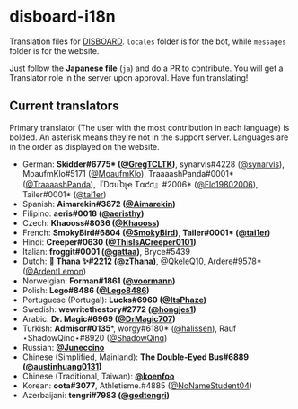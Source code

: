 # disboard-i18n
Translation files for [DISBOARD](https://disboard.org). `locales` folder is for the bot, while `messages` folder is for the website.

Just follow the **Japanese file** (`ja`) and do a PR to contribute. You will get a Translator role in the server upon approval. Have fun translating!

## Current translators
Primary translator (The user with the most contribution in each language) is bolded. An asterisk means they're not in the support server. Languages are in the order as displayed on the website.

* German: **Skidder#6775\* ([@GregTCLTK](https://github.com/GregTCLTK))**, synarvis#4228 ([@synarvis](https://github.com/synarvis)), MoaufmKlo#5171 ([@MoaufmKlo](https://github.com/MoaufmKlo)), TraaaashPanda#0001\* ([@TraaaashPanda](https://github.com/TraaaashPanda)),『DσυႦʅҽ Tαƈσ』#2006\* ([@Flo19802006](https://github.com/Flo19802006)), Tailer#0001\* ([@tai1er](https://github.com/tai1er))
* Spanish: **Aimarekin#3872 ([@Aimarekin](https://github.com/Aimarekin))**
* Filipino: **aeris#0018 ([@aeristhy](https://github.com/aeristhy))**
* Czech: **Khaooss#8036 ([@Khaooss](https://github.com/Khaooss))**
* French: **SmokyBird#6804 ([@SmokyBird](https://github.com/SmokyBird))**, **Tailer#0001\* ([@tai1er](https://github.com/tai1er))**
* Hindi: **Creeper#0630 ([@ThisIsACreeper0101](https://github.com/ThisIsACreeper0101))**
* Italian: **froggit#0001 ([@gattaa](https://github.com/gattaa))**, Bryce#5439
* Dutch: **🌸 Thana ✨#2212 ([@zThana](https://github.com/zThana))**, [@QkeleQ10](https://github.com/QkeleQ10), Ardere#9578\* ([@ArdentLemon](https://github.com/ArdentLemon))
* Norweigian: **Forman#1861 ([@voormann](https://github.com/voormann))**
* Polish: **Lego#8486 ([@Lego8486](https://github.com/Lego8486))**
* Portuguese (Portugal): **Lucks#6960 ([@ItsPhaze](https://github.com/ItsPhaze))**
* Swedish: **wewritethestory#2772 ([@hongjes1](https://github.com/hongjes1))**
* Arabic: **Dr. Magic#6969 ([@DrMagic707](https://github.com/DrMagic707))**
* Turkish: **Admisor#0135**\*, worgy#6180\* ([@halissen](https://github.com/halissen)), Rauf ⋆ShadowQinq⋆#8920 ([@ShadowQinq](https://github.com/ShadowQinq))
* Russian: **[@Juneccino](https://github.com/Juneccino)**
* Chinese (Simplified, Mainland): **The Double-Eyed Bus#6889 ([@austinhuang0131](https://github.com/austinhuang0131))**
* Chinese (Traditional, Taiwan): **[@koenfoo](https://github.com/koenfoo)**
* Korean: **oota#3077**, Athletisme.#4885 ([@NoNameStudent04](https://github.com/NoNameStudent04))
* Azerbaijani: **tengri#7983 ([@godtengri](https://github.com/godtengri))**
